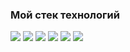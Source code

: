 
### Мой стек технологий

<img src="https://img.shields.io/badge/Python-00BFFF?style=for-the-badge&logo=Python&logoColor=FFFFF0"/>

<img src="https://img.shields.io/badge/Flask-FFFFF0?style=for-the-badge&logo=Flask&logoColor=343013"/>

<img src="https://img.shields.io/badge/HTML5-160000?style=for-the-badge&logo=HTML5k&logoColor=ec0000"/>

<img src="https://img.shields.io/badge/MySQL-FFFFF0?style=for-the-badge&logo=MySQL&logoColor=343013"/>

<img src="https://img.shields.io/badge/Git-FFFFF0?style=for-the-badge&logo=Git&logoColor=343013"/>

<img src="https://img.shields.io/badge/Flask-FFFFF0?style=for-the-badge&logo=Flask&logoColor=343013"/>

